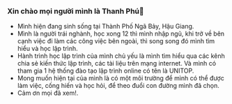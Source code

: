 ### Xin chào mọi người mình là Thanh Phú👋
- Mình hiện đang sinh sống tại Thành Phố Ngã Bảy, Hậu Giang.
- Mình là người trái nghành, học xong 12 thì mình nhập ngũ, khi trở về bên cạnh việc đi làm các công việc bên ngoài, thì song song đó mình tìm hiểu và học lập trình.
- Hành trình học lập trình của mình chủ yếu là mình tìm hiểu qua các kênh chia sẻ kiến thức lập trình, các tài liệu trên mạng internet. Và mình có tham gia 1 hệ thống đào tạo lập trình online có tên là UNITOP.
- Mong muốn hiện tại của mình là có một môi trường để mình có thể được làm việc, cống hiến và học hỏi, để theo đuổi con đường mình đã chọn.
- Cảm ơn mọi đã xem!.
<!--
**PhuJs/PhuJs** is a ✨ _special_ ✨ repository because its `README.md` (this file) appears on your GitHub profile.

Here are some ideas to get you started:

- 🔭 Hiện tại mình là 1 một  trái nghành có đam mê với Lập trình nên mình quyết định theo con đường này.
- 🌱 Con đường học lập trình của mình chủ yếu là tự học, mình học qua các khóa học trên mạng và có đăng kí học tại các hệ thống đào tạo online.
- 👯 Mình rất mong muốn có một môi trường để mình được học hỏi, phát triển và cống hiến tất cả những gì mình có cho công việc lập trình này.
- 💬 Mọi người có n
- 📫 How to reach me: ...
- 😄 Pronouns: ...
- ⚡ Fun fact: ...
-->
